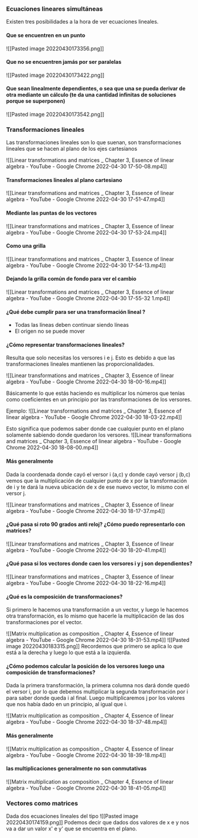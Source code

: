 ### Ecuaciones lineares simultáneas
Existen tres posibilidades a la hora de ver ecuaciones lineales.
#### Que se encuentren en un punto
![[Pasted image 20220430173356.png]]



#### Que no se encuentren jamás por ser paralelas
![[Pasted image 20220430173422.png]]


#### Que sean linealmente dependientes, o sea que una se pueda derivar de otra mediante un cálculo (te da una cantidad infinitas de soluciones porque se superponen)
![[Pasted image 20220430173542.png]]


### Transformaciones lineales
Las transformaciones lineales son lo que suenan, son transformaciones lineales que se hacen al plano de los ejes cartesianos


![[Linear transformations and matrices _ Chapter 3, Essence of linear algebra - YouTube - Google Chrome 2022-04-30 17-50-08.mp4]]


#### Transformaciones lineales al plano cartesiano

![[Linear transformations and matrices _ Chapter 3, Essence of linear algebra - YouTube - Google Chrome 2022-04-30 17-51-47.mp4]]

#### Mediante las puntas de los vectores


![[Linear transformations and matrices _ Chapter 3, Essence of linear algebra - YouTube - Google Chrome 2022-04-30 17-53-24.mp4]]


#### Como una grilla

![[Linear transformations and matrices _ Chapter 3, Essence of linear algebra - YouTube - Google Chrome 2022-04-30 17-54-13.mp4]]



#### Dejando la grilla común de fondo para ver el cambio


![[Linear transformations and matrices _ Chapter 3, Essence of linear algebra - YouTube - Google Chrome 2022-04-30 17-55-32 1.mp4]]



#### ¿Qué debe cumplir para ser una transformación lineal ?
+ Todas las líneas deben continuar siendo líneas
+ El origen no se puede mover




#### ¿Cómo representar transformaciones lineales?
Resulta que solo necesitas los versores i e j. Esto es debido a que las transformaciones lineales mantienen las proporcionalidades. 

![[Linear transformations and matrices _ Chapter 3, Essence of linear algebra - YouTube - Google Chrome 2022-04-30 18-00-16.mp4]]


Básicamente lo que estás haciendo es multiplicar los números que tenías como coeficientes en un principio por las transformaciones de los versores. 

Ejemplo:
![[Linear transformations and matrices _ Chapter 3, Essence of linear algebra - YouTube - Google Chrome 2022-04-30 18-03-22.mp4]]

Esto significa que podemos saber donde cae cualquier punto en el plano solamente sabiendo donde quedaron los versores.
![[Linear transformations and matrices _ Chapter 3, Essence of linear algebra - YouTube - Google Chrome 2022-04-30 18-08-00.mp4]]



#### Más generalmente 
Dada la coordenada donde cayó  el versor i (a,c) y donde cayó versor j (b,c) vemos que la multiplicación de cualquier punto de x por la transformación de i y te dará la nueva ubicación de x de ese nuevo vector, lo mismo con el versor j. 

![[Linear transformations and matrices _ Chapter 3, Essence of linear algebra - YouTube - Google Chrome 2022-04-30 18-17-37.mp4]]



#### ¿Qué pasa si roto 90 grados anti reloj? ¿Cómo puedo representarlo con matrices?

![[Linear transformations and matrices _ Chapter 3, Essence of linear algebra - YouTube - Google Chrome 2022-04-30 18-20-41.mp4]]



#### ¿Qué pasa si los vectores donde caen los versores i y j son dependientes?

![[Linear transformations and matrices _ Chapter 3, Essence of linear algebra - YouTube - Google Chrome 2022-04-30 18-22-16.mp4]]





#### ¿Qué es la composición de transformaciones?
Si primero le hacemos una transformación a un vector, y luego le hacemos otra transformación, es lo mismo que hacerle la multiplicación de las dos transformaciones por el vector. 

![[Matrix multiplication as composition _ Chapter 4, Essence of linear algebra - YouTube - Google Chrome 2022-04-30 18-31-53.mp4]]
![[Pasted image 20220430183315.png]]
Recordemos que primero se aplica lo que está a la derecha y luego lo que está a la izquierda.

#### ¿Cómo podemos calcular la posición de los versores luego una composición de transformaciones?
Dada la primera transformación, la primera columna nos dará donde quedó el versor i, por lo que debemos multiplicar la segunda transformación por i para saber donde queda i al final. Luego multiplicaremos j por los valores que nos había dado en un principio, al igual que i. 

![[Matrix multiplication as composition _ Chapter 4, Essence of linear algebra - YouTube - Google Chrome 2022-04-30 18-37-48.mp4]]

#### Más generalmente

![[Matrix multiplication as composition _ Chapter 4, Essence of linear algebra - YouTube - Google Chrome 2022-04-30 18-39-18.mp4]]


#### las multiplicaciones generalmente no son conmutativas
![[Matrix multiplication as composition _ Chapter 4, Essence of linear algebra - YouTube - Google Chrome 2022-04-30 18-41-05.mp4]]



### Vectores como matrices
Dada dos ecuaciones lineales del tipo 
![[Pasted image 20220430174159.png]]
Podemos decir que dados dos valores de x e y nos va a dar un valor x' e y' que se encuentra en el plano.

